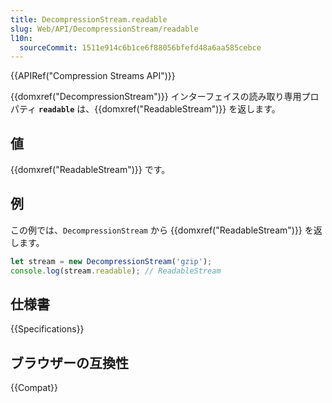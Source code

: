```yaml
---
title: DecompressionStream.readable
slug: Web/API/DecompressionStream/readable
l10n:
  sourceCommit: 1511e914c6b1ce6f88056bfefd48a6aa585cebce
---
```


{{APIRef("Compression Streams API")}}

{{domxref("DecompressionStream")}} インターフェイスの読み取り専用プロパティ **`readable`** は、{{domxref("ReadableStream")}} を返します。

## 値

{{domxref("ReadableStream")}} です。

## 例

この例では、`DecompressionStream` から {{domxref("ReadableStream")}} を返します。

```js
let stream = new DecompressionStream('gzip');
console.log(stream.readable); // ReadableStream
```

## 仕様書

{{Specifications}}

## ブラウザーの互換性

{{Compat}}

